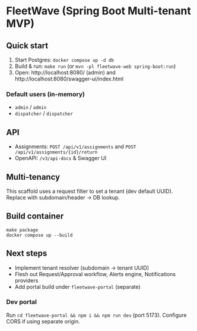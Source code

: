 # FleetWave (Spring Boot Multi-tenant MVP)

## Quick start
1. Start Postgres: `docker compose up -d db`
2. Build & run: `make run` (or `mvn -pl fleetwave-web spring-boot:run`)
3. Open: http://localhost:8080/ (admin) and http://localhost:8080/swagger-ui/index.html

### Default users (in-memory)
- `admin` / `admin`
- `dispatcher` / `dispatcher`

## API
- Assignments: `POST /api/v1/assignments` and `POST /api/v1/assignments/{id}/return`
- OpenAPI: `/v3/api-docs` & Swagger UI

## Multi-tenancy
This scaffold uses a request filter to set a tenant (dev default UUID). Replace with subdomain/header → DB lookup.

## Build container
```
make package
docker compose up --build
```

## Next steps
- Implement tenant resolver (subdomain → tenant UUID)
- Flesh out Request/Approval workflow, Alerts engine, Notifications providers
- Add portal build under `fleetwave-portal` (separate)

### Dev portal
Run `cd fleetwave-portal && npm i && npm run dev` (port 5173). Configure CORS if using separate origin.
